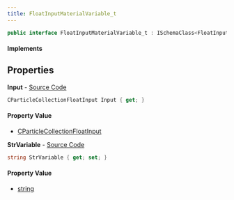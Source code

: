 ```yaml
---
title: FloatInputMaterialVariable_t
---
```


```csharp
public interface FloatInputMaterialVariable_t : ISchemaClass<FloatInputMaterialVariable_t>, ISchemaField, ISchemaClass, INativeHandle
```

#### Implements

## Properties

**Input** - [Source Code](https://github.com/swiftly-solution/swiftlys2/blob/main/managed/src/SwiftlyS2.Generated/Schemas/Interfaces/FloatInputMaterialVariable_t.cs#L18)

```csharp
CParticleCollectionFloatInput Input { get; }
```

#### Property Value

- [CParticleCollectionFloatInput](/docs/api/shared/schemadefinitions/cparticlecollectionfloatinput)

**StrVariable** - [Source Code](https://github.com/swiftly-solution/swiftlys2/blob/main/managed/src/SwiftlyS2.Generated/Schemas/Interfaces/FloatInputMaterialVariable_t.cs#L16)

```csharp
string StrVariable { get; set; }
```

#### Property Value

- [string](https://learn.microsoft.com/dotnet/api/system.string)

